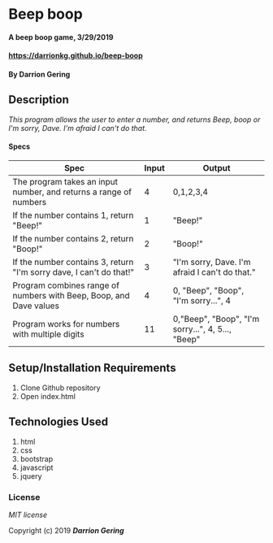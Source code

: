 # Beep boop

#### A beep boop game, 3/29/2019
#### https://darrionkg.github.io/beep-boop

#### By **Darrion Gering**

## Description

_This program allows the user to enter a number, and returns Beep, boop or I'm sorry, Dave. I'm afraid I can't do that._

#### Specs
|Spec|Input|Output|
|-|-|-|
|The program takes an input number, and returns a range of numbers|4|0,1,2,3,4|
|If the number contains 1, return "Beep!"|1|"Beep!"|
|If the number contains 2, return "Boop!"|2|"Boop!"|
|If the number contains 3, return "I'm sorry dave, I can't do that!"|3|"I'm sorry, Dave. I'm afraid I can't do that."|
|Program combines range of numbers with Beep, Boop, and Dave values|4|0, "Beep", "Boop", "I'm sorry...", 4|
|Program works for numbers with multiple digits|11|0,"Beep", "Boop", "I'm sorry...", 4, 5..., "Beep"|

## Setup/Installation Requirements

1. Clone Github repository
2. Open index.html

## Technologies Used

1. html
2. css
3. bootstrap
4. javascript
5. jquery

### License

*MIT license*

Copyright (c) 2019 **_Darrion Gering_**
